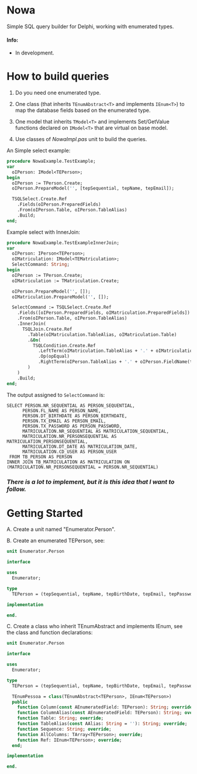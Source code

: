 # Nowa

Simple SQL query builder for Delphi, working with enumerated types.

#### Info:
* In development.

# How to build queries

1. Do you need one enumerated type.

2. One class (that inherits ```TEnumAbstract<T>``` and implements ```IEnum<T>```) to map the database fields based on the enumerated type.

3. One model that inherits ```TModel<T>``` and implements Set/GetValue functions declared on ```IModel<T>``` that are virtual on base model.

4. Use classes of _NowaImpl.pas_ unit to build the queries.
 

An Simple select example:

```pascal
procedure NowaExample.TestExample;
var
  oIPerson: IModel<TEPerson>;
begin
  oIPerson := TPerson.Create;
  oIPerson.PrepareModel('', [tepSequential, tepName, tepEmail]);

  TSQLSelect.Create.Ref
    .Fields(oIPerson.PreparedFields)
    .From(oIPerson.Table, oIPerson.TableAlias)
    .Build;
end;
```

Example select with InnerJoin:

```pascal
procedure NowaExample.TestExampleInnerJoin;
var
  oIPerson: IPerson<TEPerson>;
  oIMatriculation: IModel<TEMatriculation>;
  SelectCommand: String;
begin
  oIPerson := TPerson.Create;
  oIMatriculation := TMatriculation.Create;

  oIPerson.PrepareModel('', []);
  oIMatriculation.PrepareModel('', []);

  SelectCommand := TSQLSelect.Create.Ref
    .Fields([oIPerson.PreparedFields, oIMatriculation.PreparedFields])
    .From(oIPerson.Table, oIPerson.TableAlias)
    .InnerJoin(
      TSQLJoin.Create.Ref
        .Table(oIMatriculation.TableAlias, oIMatriculation.Table)
        .&On(
          TSQLCondition.Create.Ref
            .LeftTerm(oIMatriculation.TableAlias + '.' + oIMatriculation.FieldName(temPersonSequential))
            .Op(opEqual)
            .RightTerm(oIPerson.TableAlias + '.' + oIPerson.FieldName(tepSequential))
        )
    )
    .Build;
end;
```

The output assigned to ```SelectCommand``` is:
```
SELECT PERSON.NR_SEQUENTIAL AS PERSON_SEQUENTIAL,
      PERSON.FL_NAME AS PERSON_NAME,
      PERSON.DT_BIRTHDATE AS PERSON_BIRTHDATE,
      PERSON.TX_EMAIL AS PERSON_EMAIL,
      PERSON.TX_PASSWORD AS PERSON_PASSWORD,
      MATRICULATION.NR_SEQUENTIAL AS MATRICULATION_SEQUENTIAL,
      MATRICULATION.NR_PERSONSEQUENTIAL AS MATRICULATION_PERSONSEQUENTIAL,
      MATRICULATION.DT_DATE AS MATRICULATION_DATE,
      MATRICULATION.CD_USER AS PERSON_USER
 FROM TB_PERSON AS PERSON
INNER JOIN TB_MATRICULATION AS MATRICULATION ON (MATRICULATION.NR_PERSONSEQUENTIAL = PERSON.NR_SEQUENTIAL)
```

### _There is a lot to implement, but it is this idea that I want to follow._

# Getting Started

A. Create a unit named "Enumerator.Person".

B. Create an enumerated TEPerson, see:

```pascal
unit Enumerator.Person

interface

uses
  Enumerator;

type
  TEPerson = (tepSequential, tepName, tepBirthDate, tepEmail, tepPassword);

implementation

end.
```

C. Create a class who inherit TEnumAbstract and implements IEnum, see the class and function declarations:

```pascal
unit Enumerator.Person

interface

uses
  Enumerator;

type
  TEPerson = (tepSequential, tepName, tepBirthDate, tepEmail, tepPassword);

  TEnumPessoa = class(TEnumAbstract<TEPerson>, IEnum<TEPerson>)
  public
    function Column(const AEnumeratedField: TEPerson): String; override;
    function ColumnAlias(const AEnumeratedField: TEPerson): String; override;
    function Table: String; override;
    function TableAlias(const AAlias: String = ''): String; override;
    function Sequence: String; override;
    function AllColumns: TArray<TEPerson>; override;
    function Ref: IEnum<TEPerson>; override;
  end;

implementation

end.
```

